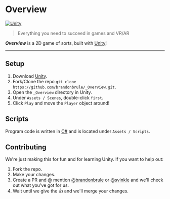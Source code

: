 # Overview

[![Unity](https://store.unity.com/themes/store/images/compare-logo.png)](https://store.unity.com/)
> Everything you need to succeed in games and VR/AR

**_Overview_** is a 2D game of sorts, built with [Unity](https://unity3d.com/)!

---

## Setup

1. Download [Unity](https://store.unity.com/).
2. Fork/Clone the repo `git clone https://github.com/brandonbrule/_Overview.git`.
3. Open the `_Overview` directory in Unity.
4.  Under `Assets / Scenes`, double-click `first`.
5. Click `Play` and move the `Player` object around!

## Scripts

Program code is written in [C#](https://docs.microsoft.com/en-us/dotnet/csharp/programming-guide/index) and is located under `Assets / Scripts`.

## Contributing

We're just making this for fun and for learning Unity. If you want to help out:

1. Fork the repo.
2. Make your changes.
3. Create a PR and @ mention [@brandonbrule](https://github.com/brandonbrule) or [@svinkle](https://github.com/svinkle) and we'll check out what you've got for us.
4. Wait until we give the 👍 and we'll merge your changes.

